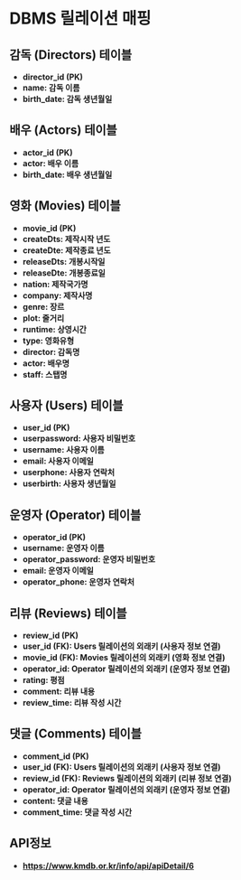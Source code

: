 # DBMS 릴레이션 매핑

## 감독 (Directors) 테이블

- **director_id (PK)**
- **name: 감독 이름**
- **birth_date: 감독 생년월일**

## 배우 (Actors) 테이블

- **actor_id (PK)**
- **actor: 배우 이름**
- **birth_date: 배우 생년월일**

## 영화 (Movies) 테이블

- **movie_id (PK)**
- **createDts: 제작시작 년도**
- **createDte: 제작종료 년도**
- **releaseDts: 개봉시작일**
- **releaseDte: 개봉종료일**
- **nation: 제작국가명**
- **company: 제작사명**
- **genre: 장르**
- **plot: 줄거리**
- **runtime: 상영시간**
- **type: 영화유형**
- **director: 감독명**
- **actor: 배우명**
- **staff: 스탭명**

## 사용자 (Users) 테이블

- **user_id (PK)**
- **userpassword: 사용자 비밀번호**
- **username: 사용자 이름**
- **email: 사용자 이메일**
- **userphone: 사용자 연락처**
- **userbirth: 사용자 생년월일**

## 운영자 (Operator) 테이블

- **operator_id (PK)**
- **username: 운영자 이름**
- **operator_password: 운영자 비밀번호**
- **email: 운영자 이메일**
- **operator_phone: 운영자 연락처**

## 리뷰 (Reviews) 테이블

- **review_id (PK)**
- **user_id (FK): Users 릴레이션의 외래키 (사용자 정보 연결)**
- **movie_id (FK): Movies 릴레이션의 외래키 (영화 정보 연결)**
- **operator_id: Operator 릴레이션의 외래키 (운영자 정보 연결)**
- **rating: 평점**
- **comment: 리뷰 내용**
- **review_time: 리뷰 작성 시간**

## 댓글 (Comments) 테이블

- **comment_id (PK)**
- **user_id (FK): Users 릴레이션의 외래키 (사용자 정보 연결)**
- **review_id (FK): Reviews 릴레이션의 외래키 (리뷰 정보 연결)**
- **operator_id: Operator 릴레이션의 외래키 (운영자 정보 연결)**
- **content: 댓글 내용**
- **comment_time: 댓글 작성 시간**

## API정보

- **https://www.kmdb.or.kr/info/api/apiDetail/6**
